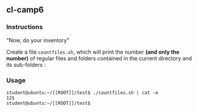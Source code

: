 ## cl-camp6

### Instructions

"Now, do your inventory"

Create a file `countfiles.sh`, which will print the number **(and only the number)** of regular files and folders contained in the current directory and its sub-folders :

### Usage

```console
student@ubuntu:~/[[ROOT]]/test$ ./countfiles.sh | cat -e
12$
student@ubuntu:~/[[ROOT]]/test$
```
